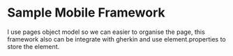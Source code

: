 # Sample Mobile Framework
I use pages object model so we can easier to organise the page, this framework also can be integrate with gherkin and use element.properties to store the element.
